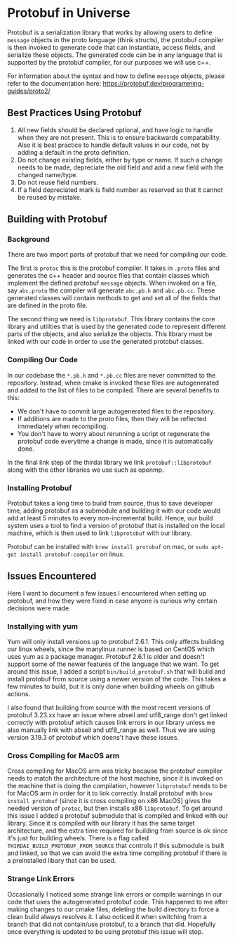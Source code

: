 # Protobuf in Universe

Protobuf is a serialization library that works by allowing users to define `message` objects in the proto language (think structs), the protobuf compiler is then invoked to generate code that can instantiate, access fields, and serialize these objects. The generated code can be in any language that is supported by the protobuf compiler, for our purposes we will use c++. 

For information about the syntax and how to define `message` objects, please refer to the documentation here: https://protobuf.dev/programming-guides/proto2/

## Best Practices Using Protobuf
1. All new fields should be declared optional, and have logic to handle when they are not present. This is to ensure backwards compatability. Also it is best practice to handle default values in our code, not by adding a default in the proto definition.
2. Do not change existing fields, either by type or name. If such a change needs to be made, depreciate the old field and add a new field with the changed name/type. 
3. Do not reuse field numbers. 
4. If a field depreciated mark is field number as reserved so that it cannot be reused by mistake. 

## Building with Protobuf

### Background

There are two import parts of protobuf that we need for compiling our code. 

The first is `protoc` this is the protobuf compiler. It takes in `.proto` files and generates the c++ header and source files that contain classes which implement the defined protobuf `message` objects. When invoked on a file, say `abc.proto` the compiler will generate `abc.pb.h` and `abc.pb.cc`. These generated classes will contain methods to get and set all of the fields that are defined in the proto file. 

The second thing we need is `libprotobuf`. This library contains the core library and utilities that is used by the generated code to represent different parts of the objects, and also serialize the objects. This library must be linked with our code in order to use the generated protobuf classes. 

### Compiling Our Code

In our codebase the `*.pb.h` and `*.pb.cc` files are never committed to the repository. Instead, when cmake is invoked these files are autogenerated and added to the list of files to be compiled. There are several benefits to this: 
* We don't have to commit large autogenerated files to the repository. 
*  If additions are made to the proto files, then they will be reflected immediately when recompiling. 
* You don't have to worry about rerunning a script ot regenerate the protobuf code everytime a change is made, since it is automatically done. 

In the final link step of the thirdai library we link `protobuf::libprotobuf` along with the other libraries we use such as openmp. 

### Installing Protobuf

Protobuf takes a long time to build from source, thus to save developer time, adding protobuf as a submodule and building it with our code would add at least 5 minutes to every non-incremental build. Hence, our build system uses a tool to find a version of protobuf that is installed on the local machine, which is then used to link `libprotobuf` with our library. 

Protobuf can be installed with `brew install protobuf` on mac, or `sudo apt-get install protobuf-compiler` on linux. 

## Issues Encountered

Here I want to document a few issues I encountered when setting up protobuf, and how they were fixed in case anyone is curious why certain decisions were made. 

### Installying with yum
Yum will only install versions up to protobuf 2.6.1. This only affects building our linux wheels, since the manylinux runner is based on CentOS which uses yum as a package manager. Protobuf 2.6.1 is older and doesn't support some of the newer features of the language that we want. To get around this issue, I added a script `bin/build_protobuf.sh` that will build and install protobuf from source using a newer version of the code. This takes a few minutes to build, but it is only done when building wheels on github actions. 

I also found that building from source with the most recent versions of protobuf 3.23.xx have an issue where abseil and utf8_range don't get linked correctly with protobuf which causes link errors in our library unless we also manually link with abseil and utf8_range as well. Thus we are using version 3.19.3 of protobuf which doens't have these issues. 

### Cross Compiling for MacOS arm 
Cross compiling for MacOS arm was tricky because the protobuf compiler needs to match the architecture of the host machine, since it is invoked on the machine that is doing the compilation, however `libprotobuf` needs to be for MacOS arm in order for it to link correctly. Install protobuf with `brew install protobuf` (since it is cross compiling on x86 MacOS) gives the needed version of `protoc`, but then installs x86 `libprotobuf`. To get around this issue I added a protobuf submodule that is compiled and linked with our library. Since it is compiled with our library it has the same target architecture, and the extra time required for building from source is ok since it's just for building wheels. There is a flag called `THIRDAI_BUILD_PROTOBUF_FROM_SOURCE` that controls if this submodule is built and linked, so that we can avoid the extra time compiling protobuf if there is a preinstalled libary that can be used. 

### Strange Link Errors
Occasionally I noticed some strange link errors or compile warnings in our code that uses the autogenerated protobuf code. This happened to me after making changes to our cmake files, deleting the build directory to force a clean build always resolves it. I also noticed it when switching from a branch that did not contain/use protobuf, to a branch that did. Hopefully once everything is updated to be using protobuf this issue will stop.
